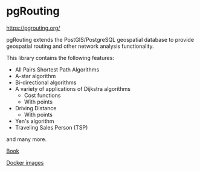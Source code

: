 # pgRouting

https://pgrouting.org/

pgRouting extends the PostGIS/PostgreSQL geospatial database to provide geospatial routing and other network analysis functionality.

This library contains the following features:

* All Pairs Shortest Path Algorithms
* A-star algorithm
* Bi-directional algorithms
* A variety of applications of Dijkstra algorithms
  * Cost functions
  * With points
* Driving Distance
  * With points
* Yen's algorithm
* Traveling Sales Person (TSP)

and many more.


[Book](https://locatepress.com/book/pgr)


[Docker images](https://github.com/pgRouting/docker-pgrouting)
